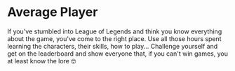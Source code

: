 # Average Player

If you've stumbled into League of Legends and think you know everything about the game, you've come to the right place.
Use all those hours spent learning the characters, their skills, how to play... Challenge yourself and get on the leaderboard and show everyone that, if you can't win games, you at least know the lore 🤓
